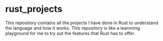 # rust_projects
This repository contains all the projects I have done in Rust to understand the language and how it works. This repository is like a learnning playground for me
to try out the features that Rust has to offer.
